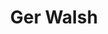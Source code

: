 ---
title: Ger Walsh
category: team
published: true
position: Collaborator
image: ger-walsh.jpg
project: current limerick-city-model
---